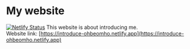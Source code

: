 # My website

[![Netlify Status](https://api.netlify.com/api/v1/badges/a860af10-4bd8-4ab5-99ff-4586e9a83d8f/deploy-status)](https://app.netlify.com/sites/introduce-ohbeomho/deploys)
This website is about introducing me.  
Website link: [https://introduce-ohbeomho.netlify.app](https://introduce-ohbeomho.netlify.app)
